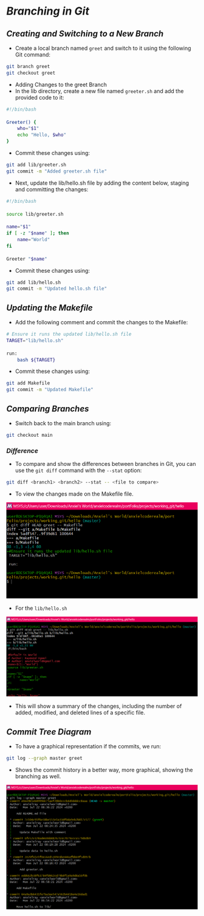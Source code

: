 # _*Branching in Git*_

## _*Creating and Switching to a New Branch*_

- Create a local branch named ``greet`` and switch to it using the following Git command:

```bash
git branch greet
git checkout greet
```

- Adding Changes to the greet Branch
- In the lib directory, create a new file named ``greeter.sh`` and add the provided code to it:

```bash
#!/bin/bash

Greeter() {
    who="$1"
    echo "Hello, $who"
}
```

- Commit these changes using:

```bash
git add lib/greeter.sh
git commit -m "Added greeter.sh file"
```

- Next, update the lib/hello.sh file by adding the content below, staging and committing the changes:

```bash
#!/bin/bash

source lib/greeter.sh

name="$1"
if [ -z "$name" ]; then
    name="World"
fi

Greeter "$name"
```

- Commit these changes using:

```bash
git add lib/hello.sh
git commit -m "Updated hello.sh file"
```

## _*Updating the Makefile*_

- Add the following comment and commit the changes to the Makefile:

```bash
# Ensure it runs the updated lib/hello.sh file
TARGET="lib/hello.sh"

run:
    bash ${TARGET}
```

- Commit these changes using:

```bash
git add Makefile
git commit -m "Updated Makefile"
```

## _*Comparing Branches*_

- Switch back to the main branch using:

```bash
git checkout main
```

### _*Difference*_

- To compare and show the differences between branches in Git, you can use the ``git diff`` command with the ``--stat`` option:

```bash
git diff <branch1> <branch2> --stat -- <file to compare>
```

- To view the changes made on the Makefile file.

<img src="Screenshot (31).png">

- For the  `lib/hello.sh`

<img src="Screenshot (32).png">

- This will show a summary of the changes, including the number of added, modified, and deleted lines of a specific file.

## _*Commit Tree Diagram*_

- To have a graphical representation if the commits, we run:

```bash
git log --graph master greet
```

- Shows the commit history in a better way, more graphical, showing the branching as well.

<img src="Screenshot (34).png">
